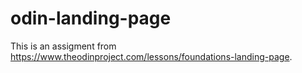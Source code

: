 # odin-landing-page

This is an assigment from https://www.theodinproject.com/lessons/foundations-landing-page. 
